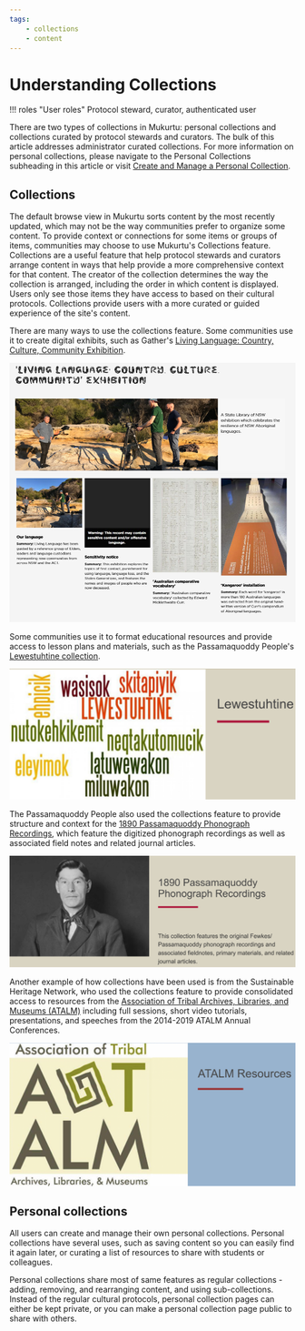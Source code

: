 ```yaml
---
tags: 
    - collections
    - content
---
```

# Understanding Collections

!!! roles "User roles" 
    Protocol steward, curator, authenticated user

There are two types of collections in Mukurtu: personal collections and collections curated by protocol stewards and curators. The bulk of this article addresses administrator curated collections. For more information on personal collections, please navigate to the Personal Collections subheading in this article or visit [Create and Manage a Personal Collection](PersonalCollection.md).

## Collections 

The default browse view in Mukurtu sorts content by the most recently updated, which may not be the way communities prefer to organize some content. To provide context or connections for some items or groups of items, communities may choose to use Mukurtu's Collections feature. Collections are a useful feature that help protocol stewards and curators arrange content in ways that help provide a more comprehensive context for that content. The creator of the collection determines the way the collection is arranged, including the order in which content is displayed. Users only see those items they have access to based on their cultural protocols. Collections provide users with a more curated or guided experience of the site's content.

There are many ways to use the collections feature. Some communities use it to create digital exhibits, such as Gather's [Living Language: Country, Culture, Community Exhibition](https://gather.sl.nsw.gov.au/collection/living-language-country-culture-community-exhibition).

[![Gather's Living Language Country Culture and Community Exhibition collection page.](../_embeds/collections1.png)](https://gather.sl.nsw.gov.au/collection/living-language-country-culture-community-exhibition)

Some communities use it to format educational resources and provide access to lesson plans and materials, such as the Passamaquoddy People's [Lewestuhtine collection](https://passamaquoddypeople.com/collection/lewestuhtine). 

[![Passamaquoddy People's Lewestuhtine collection.](../_embeds/collections2.png)](https://passamaquoddypeople.com/collection/lewestuhtine)

The Passamaquoddy People also used the collections feature to provide structure and context for the [1890 Passamaquoddy Phonograph Recordings](https://passamaquoddypeople.com/collection/1890-passamaquoddy-phonograph-recordings), which feature the digitized phonograph recordings as well as associated field notes and related journal articles.

[![Passamaquoddy People's 1890 Passamaquoddy Phonograph Recordings collection.](../_embeds/collections3.png)](https://passamaquoddypeople.com/collection/1890-passamaquoddy-phonograph-recordings)

Another example of how collections have been used is from the Sustainable Heritage Network, who used the collections feature to provide consolidated access to resources from the [Association of Tribal Archives, Libraries, and Museums (ATALM)](https://sustainableheritagenetwork.org/collection/atalm-resources) including full sessions, short video tutorials, presentations, and speeches from the 2014-2019 ATALM Annual Conferences.

[![Association of Tribal Archives, Libraries, and Museums resources.](../_embeds/collections4.png)](https://sustainableheritagenetwork.org/collection/atalm-resources)

## Personal collections

All users can create and manage their own personal collections. Personal collections have several uses, such as saving content so you can easily find it again later, or curating a list of resources to share with students or colleagues.

Personal collections share most of same features as regular collections - adding, removing, and rearranging content, and using sub-collections. Instead of the regular cultural protocols, personal collection pages can either be kept private, or you can make a personal collection page public to share with others.